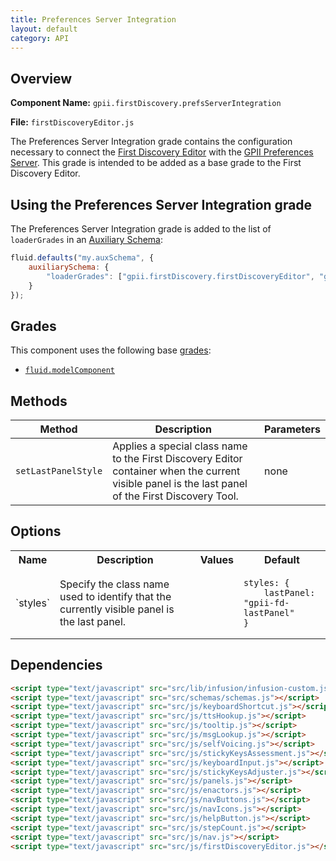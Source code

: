 ```yaml
---
title: Preferences Server Integration
layout: default
category: API
---
```


## Overview

**Component Name:** `gpii.firstDiscovery.prefsServerIntegration`

**File:** `firstDiscoveryEditor.js`

The Preferences Server Integration grade contains the
configuration necessary to connect the [First Discovery Editor](firstDiscoveryEditor.md) with the
[GPII Preferences Server](https://github.com/GPII/universal/blob/master/documentation/PreferencesServer.md).
This grade is intended to be added as a base grade to the First Discovery Editor.

## Using the Preferences Server Integration grade

The Preferences Server Integration grade is added to the list of `loaderGrades` in an
[Auxiliary Schema](http://docs.fluidproject.org/infusion/development/AuxiliarySchemaForPreferencesFramework.html):

```javascript
fluid.defaults("my.auxSchema", {
    auxiliarySchema: {
        "loaderGrades": ["gpii.firstDiscovery.firstDiscoveryEditor", "gpii.firstDiscovery.prefsServerIntegration"]
    }
});
```

## Grades

This component uses the following base
[grades](http://docs.fluidproject.org/infusion/development/ComponentGrades.html):

* [`fluid.modelComponent`](http://docs.fluidproject.org/infusion/development/ComponentGrades.html)

## Methods

| Method | Description | Parameters |
|--------|-------------|------------|
| `setLastPanelStyle` | Applies a special class name to the First Discovery Editor container when the current visible panel is the last panel of the First Discovery Tool. | none |

## Options

<table>
    <tr><th>Name</th><th>Description</th><th>Values</th><th>Default</th></tr>
    <tr>
        <td>`styles`</td>
        <td>Specify the class name used to identify that the currently visible panel is the last panel.</td>
        <td></td>
        <td>
        <pre><code>styles: {
    lastPanel: "gpii-fd-lastPanel"
}</code></pre>
        </td>
    </tr>
</table>

## Dependencies

```html
<script type="text/javascript" src="src/lib/infusion/infusion-custom.js"></script>
<script type="text/javascript" src="src/schemas/schemas.js"></script>
<script type="text/javascript" src="src/js/keyboardShortcut.js"></script>
<script type="text/javascript" src="src/js/ttsHookup.js"></script>
<script type="text/javascript" src="src/js/tooltip.js"></script>
<script type="text/javascript" src="src/js/msgLookup.js"></script>
<script type="text/javascript" src="src/js/selfVoicing.js"></script>
<script type="text/javascript" src="src/js/stickyKeysAssessment.js"></script>
<script type="text/javascript" src="src/js/keyboardInput.js"></script>
<script type="text/javascript" src="src/js/stickyKeysAdjuster.js"></script>
<script type="text/javascript" src="src/js/panels.js"></script>
<script type="text/javascript" src="src/js/enactors.js"></script>
<script type="text/javascript" src="src/js/navButtons.js"></script>
<script type="text/javascript" src="src/js/navIcons.js"></script>
<script type="text/javascript" src="src/js/helpButton.js"></script>
<script type="text/javascript" src="src/js/stepCount.js"></script>
<script type="text/javascript" src="src/js/nav.js"></script>
<script type="text/javascript" src="src/js/firstDiscoveryEditor.js"></script>
```
